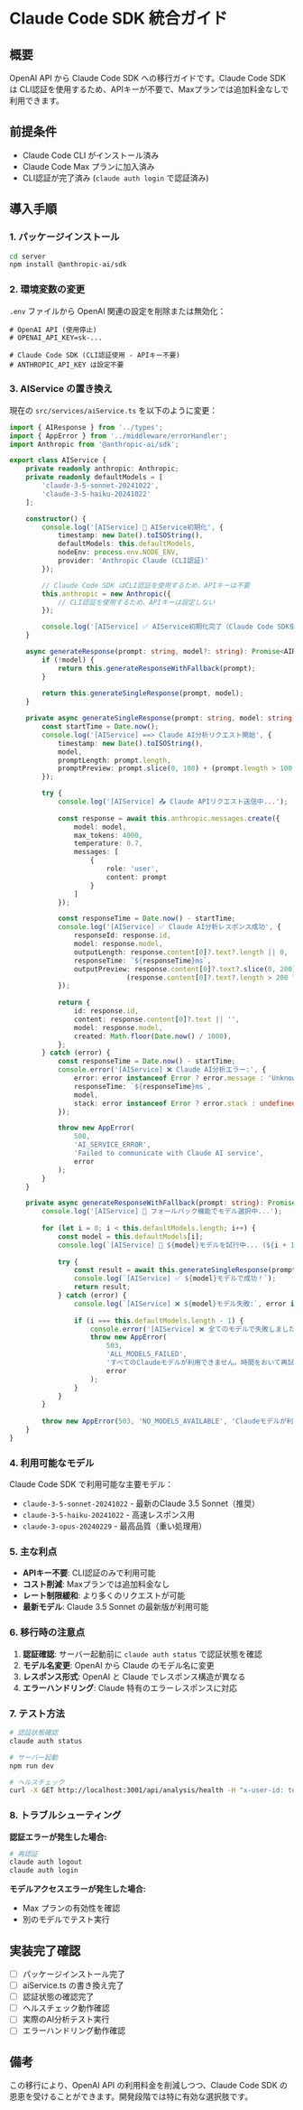 # Claude Code SDK 統合ガイド

## 概要

OpenAI API から Claude Code SDK への移行ガイドです。Claude Code SDK は CLI認証を使用するため、APIキーが不要で、Maxプランでは追加料金なしで利用できます。

## 前提条件

- Claude Code CLI がインストール済み
- Claude Code Max プランに加入済み
- CLI認証が完了済み (`claude auth login` で認証済み)

## 導入手順

### 1. パッケージインストール

```bash
cd server
npm install @anthropic-ai/sdk
```

### 2. 環境変数の変更

`.env` ファイルから OpenAI 関連の設定を削除または無効化：

```env
# OpenAI API (使用停止)
# OPENAI_API_KEY=sk-...

# Claude Code SDK (CLI認証使用 - APIキー不要)
# ANTHROPIC_API_KEY は設定不要
```

### 3. AIService の置き換え

現在の `src/services/aiService.ts` を以下のように変更：

```typescript
import { AIResponse } from '../types';
import { AppError } from '../middleware/errorHandler';
import Anthropic from '@anthropic-ai/sdk';

export class AIService {
    private readonly anthropic: Anthropic;
    private readonly defaultModels = [
        'claude-3-5-sonnet-20241022', 
        'claude-3-5-haiku-20241022'
    ];

    constructor() {
        console.log('[AIService] 🔧 AIService初期化', {
            timestamp: new Date().toISOString(),
            defaultModels: this.defaultModels,
            nodeEnv: process.env.NODE_ENV,
            provider: 'Anthropic Claude (CLI認証)'
        });

        // Claude Code SDK はCLI認証を使用するため、APIキーは不要
        this.anthropic = new Anthropic({
            // CLI認証を使用するため、APIキーは設定しない
        });

        console.log('[AIService] ✅ AIService初期化完了（Claude Code SDK使用）');
    }

    async generateResponse(prompt: string, model?: string): Promise<AIResponse> {
        if (!model) {
            return this.generateResponseWithFallback(prompt);
        }
        
        return this.generateSingleResponse(prompt, model);
    }

    private async generateSingleResponse(prompt: string, model: string): Promise<AIResponse> {
        const startTime = Date.now();
        console.log('[AIService] ==> Claude AI分析リクエスト開始', {
            timestamp: new Date().toISOString(),
            model,
            promptLength: prompt.length,
            promptPreview: prompt.slice(0, 100) + (prompt.length > 100 ? '...' : '')
        });

        try {
            console.log('[AIService] 📤 Claude APIリクエスト送信中...');
            
            const response = await this.anthropic.messages.create({
                model: model,
                max_tokens: 4000,
                temperature: 0.7,
                messages: [
                    {
                        role: 'user',
                        content: prompt
                    }
                ]
            });

            const responseTime = Date.now() - startTime;
            console.log('[AIService] ✅ Claude AI分析レスポンス成功', {
                responseId: response.id,
                model: response.model,
                outputLength: response.content[0]?.text?.length || 0,
                responseTime: `${responseTime}ms`,
                outputPreview: response.content[0]?.text?.slice(0, 200) + 
                             (response.content[0]?.text?.length > 200 ? '...' : '')
            });
            
            return {
                id: response.id,
                content: response.content[0]?.text || '',
                model: response.model,
                created: Math.floor(Date.now() / 1000),
            };
        } catch (error) {
            const responseTime = Date.now() - startTime;
            console.error('[AIService] ❌ Claude AI分析エラー:', {
                error: error instanceof Error ? error.message : 'Unknown error',
                responseTime: `${responseTime}ms`,
                model,
                stack: error instanceof Error ? error.stack : undefined
            });

            throw new AppError(
                500,
                'AI_SERVICE_ERROR',
                'Failed to communicate with Claude AI service',
                error
            );
        }
    }

    private async generateResponseWithFallback(prompt: string): Promise<AIResponse> {
        console.log('[AIService] 🔄 フォールバック機能でモデル選択中...');
        
        for (let i = 0; i < this.defaultModels.length; i++) {
            const model = this.defaultModels[i];
            console.log(`[AIService] 🧪 ${model}モデルを試行中... (${i + 1}/${this.defaultModels.length})`);
            
            try {
                const result = await this.generateSingleResponse(prompt, model);
                console.log(`[AIService] ✅ ${model}モデルで成功！`);
                return result;
            } catch (error) {
                console.log(`[AIService] ❌ ${model}モデル失敗:`, error instanceof Error ? error.message : String(error));
                
                if (i === this.defaultModels.length - 1) {
                    console.error('[AIService] ❌ 全てのモデルで失敗しました');
                    throw new AppError(
                        503,
                        'ALL_MODELS_FAILED',
                        'すべてのClaudeモデルが利用できません。時間をおいて再試行してください。',
                        error
                    );
                }
            }
        }
        
        throw new AppError(503, 'NO_MODELS_AVAILABLE', 'Claudeモデルが利用できません');
    }
}
```

### 4. 利用可能なモデル

Claude Code SDK で利用可能な主要モデル：

- `claude-3-5-sonnet-20241022` - 最新のClaude 3.5 Sonnet（推奨）
- `claude-3-5-haiku-20241022` - 高速レスポンス用
- `claude-3-opus-20240229` - 最高品質（重い処理用）

### 5. 主な利点

- **APIキー不要**: CLI認証のみで利用可能
- **コスト削減**: Maxプランでは追加料金なし
- **レート制限緩和**: より多くのリクエストが可能
- **最新モデル**: Claude 3.5 Sonnet の最新版が利用可能

### 6. 移行時の注意点

1. **認証確認**: サーバー起動前に `claude auth status` で認証状態を確認
2. **モデル名変更**: OpenAI から Claude のモデル名に変更
3. **レスポンス形式**: OpenAI と Claude でレスポンス構造が異なる
4. **エラーハンドリング**: Claude 特有のエラーレスポンスに対応

### 7. テスト方法

```bash
# 認証状態確認
claude auth status

# サーバー起動
npm run dev

# ヘルスチェック
curl -X GET http://localhost:3001/api/analysis/health -H "x-user-id: test-user"
```

### 8. トラブルシューティング

**認証エラーが発生した場合:**
```bash
# 再認証
claude auth logout
claude auth login
```

**モデルアクセスエラーが発生した場合:**
- Max プランの有効性を確認
- 別のモデルでテスト実行

## 実装完了確認

- [ ] パッケージインストール完了
- [ ] aiService.ts の書き換え完了
- [ ] 認証状態の確認完了
- [ ] ヘルスチェック動作確認
- [ ] 実際のAI分析テスト実行
- [ ] エラーハンドリング動作確認

## 備考

この移行により、OpenAI API の利用料金を削減しつつ、Claude Code SDK の恩恵を受けることができます。開発段階では特に有効な選択肢です。